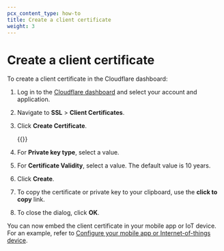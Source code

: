 ```yaml
---
pcx_content_type: how-to
title: Create a client certificate
weight: 3
---
```


# Create a client certificate

To create a client certificate in the Cloudflare dashboard:

1.  Log in to the [Cloudflare dashboard](https://dash.cloudflare.com) and select your account and application.
2.  Navigate to **SSL** > **Client Certificates**.
3.  Click **Create Certificate**.

    {{<render file="_cloudflare-managed-client-cert.md">}}

4.  For **Private key type**, select a value.

5.  For **Certificate Validity**, select a value. The default value is 10 years.

6.  Click **Create**.

7.  To copy the certificate or private key to your clipboard, use the **click to copy** link.

8.  To close the dialog, click **OK**.

You can now embed the client certificate in your mobile app or IoT device. For an example, refer to [Configure your mobile app or Internet-of-things device](/ssl/client-certificates/configure-your-mobile-app-or-iot-device/).
